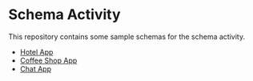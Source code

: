 # Schema Activity

This repository contains some sample schemas for the schema activity.

- [Hotel App](https://github.com/graphqlworkshop/schema-activity/blob/master/hotel.graphql)
- [Coffee Shop App](https://github.com/graphqlworkshop/schema-activity/blob/master/coffee.graphql)
- [Chat App](https://github.com/graphqlworkshop/schema-activity/blob/master/chat.graphql)
